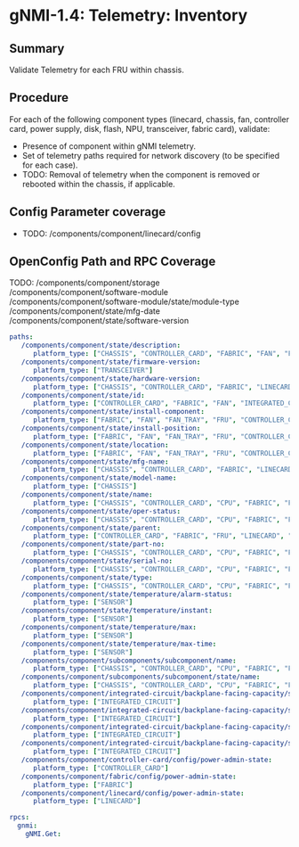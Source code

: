 # gNMI-1.4: Telemetry: Inventory

## Summary

Validate Telemetry for each FRU within chassis.

## Procedure

For each of the following component types (linecard, chassis, fan, controller
card, power supply, disk, flash, NPU, transceiver, fabric card), validate:

*   Presence of component within gNMI telemetry.
*   Set of telemetry paths required for network discovery (to be specified for
    each case).
*   TODO: Removal of telemetry when the component is removed or rebooted within
    the chassis, if applicable.

## Config Parameter coverage

*   TODO: /components/component/linecard/config

## OpenConfig Path and RPC Coverage

TODO:
   /components/component/storage
   /components/component/software-module
   /components/component/software-module/state/module-type
   /components/component/state/mfg-date
   /components/component/state/software-version

```yaml
paths:
   /components/component/state/description:
      platform_type: ["CHASSIS", "CONTROLLER_CARD", "FABRIC", "FAN", "FRU", "LINECARD", "POWER_SUPPLY"]
   /components/component/state/firmware-version:
      platform_type: ["TRANSCEIVER"]
   /components/component/state/hardware-version:
      platform_type: ["CHASSIS", "CONTROLLER_CARD", "FABRIC", "LINECARD", "POWER_SUPPLY", "TRANSCEIVER"]
   /components/component/state/id:
      platform_type: ["CONTROLLER_CARD", "FABRIC", "FAN", "INTEGRATED_CIRCUIT", "LINECARD", "POWER_SUPPLY", "SENSOR"]
   /components/component/state/install-component:
      platform_type: ["FABRIC", "FAN", "FAN_TRAY", "FRU", "CONTROLLER_CARD", "LINECARD", "POWER_SUPPLY", "TRANSCEIVER"]
   /components/component/state/install-position:
      platform_type: ["FABRIC", "FAN", "FAN_TRAY", "FRU", "CONTROLLER_CARD", "LINECARD", "POWER_SUPPLY", "TRANSCEIVER"]
   /components/component/state/location:
      platform_type: ["FABRIC", "FAN", "FAN_TRAY", "FRU", "CONTROLLER_CARD", "LINECARD", "POWER_SUPPLY", "TRANSCEIVER"]
   /components/component/state/mfg-name:
      platform_type: ["CHASSIS", "CONTROLLER_CARD", "FABRIC", "LINECARD", "POWER_SUPPLY", "TRANSCEIVER"]
   /components/component/state/model-name:
      platform_type: ["CHASSIS"]
   /components/component/state/name:
      platform_type: ["CHASSIS", "CONTROLLER_CARD", "CPU", "FABRIC", "FAN", "INTEGRATED_CIRCUIT", "LINECARD", "POWER_SUPPLY", "SENSOR", "STORAGE", "TRANSCEIVER"]
   /components/component/state/oper-status:
      platform_type: ["CHASSIS", "CONTROLLER_CARD", "CPU", "FABRIC", "FAN", "INTEGRATED_CIRCUIT", "LINECARD", "POWER_SUPPLY", "STORAGE", "TRANSCEIVER"]
   /components/component/state/parent:
      platform_type: ["CONTROLLER_CARD", "FABRIC", "FRU", "LINECARD", "POWER_SUPPLY"]
   /components/component/state/part-no:
      platform_type: ["CHASSIS", "CONTROLLER_CARD", "CPU", "FABRIC", "FAN", "FRU", "LINECARD", "POWER_SUPPLY", "STORAGE", "TRANSCEIVER"]
   /components/component/state/serial-no:
      platform_type: ["CHASSIS", "CONTROLLER_CARD", "CPU", "FABRIC", "FAN", "FRU", "LINECARD", "POWER_SUPPLY", "STORAGE", "TRANSCEIVER"]
   /components/component/state/type:
      platform_type: ["CHASSIS", "CONTROLLER_CARD", "CPU", "FABRIC", "FAN", "INTEGRATED_CIRCUIT", "LINECARD", "POWER_SUPPLY", "SENSOR", "STORAGE", "TRANSCEIVER"]
   /components/component/state/temperature/alarm-status:
      platform_type: ["SENSOR"]
   /components/component/state/temperature/instant:
      platform_type: ["SENSOR"]
   /components/component/state/temperature/max:
      platform_type: ["SENSOR"]
   /components/component/state/temperature/max-time:
      platform_type: ["SENSOR"]
   /components/component/subcomponents/subcomponent/name:
      platform_type: ["CHASSIS", "CONTROLLER_CARD", "CPU", "FABRIC", "FAN", "FAN_TRAY", "INTEGRATED_CIRCUIT", "LINECARD", "POWER_SUPPLY", "SENSOR", "STORAGE", "TRANSCEIVER"]
   /components/component/subcomponents/subcomponent/state/name:
      platform_type: ["CHASSIS", "CONTROLLER_CARD", "CPU", "FABRIC", "FAN", "FAN_TRAY", "INTEGRATED_CIRCUIT", "LINECARD", "POWER_SUPPLY", "SENSOR", "STORAGE", "TRANSCEIVER"]
   /components/component/integrated-circuit/backplane-facing-capacity/state/available-pct:
      platform_type: ["INTEGRATED_CIRCUIT"]
   /components/component/integrated-circuit/backplane-facing-capacity/state/consumed-capacity:
      platform_type: ["INTEGRATED_CIRCUIT"]
   /components/component/integrated-circuit/backplane-facing-capacity/state/total:
      platform_type: ["INTEGRATED_CIRCUIT"]
   /components/component/integrated-circuit/backplane-facing-capacity/state/total-operational-capacity:
      platform_type: ["INTEGRATED_CIRCUIT"]
   /components/component/controller-card/config/power-admin-state:
      platform_type: ["CONTROLLER_CARD"]
   /components/component/fabric/config/power-admin-state:
      platform_type: ["FABRIC"]
   /components/component/linecard/config/power-admin-state:
      platform_type: ["LINECARD"]

rpcs:
  gnmi:
    gNMI.Get:
```
